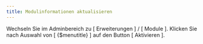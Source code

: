 ```yaml
---
title: Modulinformationen aktualisieren
---
```


Wechseln Sie im Adminbereich zu [ Erweiterungen ] / [ Module ]. Klicken Sie nach Auswahl von [ {$menutitle} ] auf den Button [ Aktivieren ].
